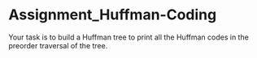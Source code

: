 # Assignment_Huffman-Coding
 
Your task is to build a Huffman tree to print all the Huffman codes in the preorder traversal of the tree.